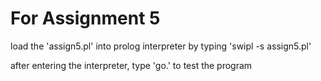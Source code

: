 # For Assignment 5
load the 'assign5.pl' into prolog interpreter by typing 'swipl -s assign5.pl'

after entering the interpreter, type 'go.' to test the program
